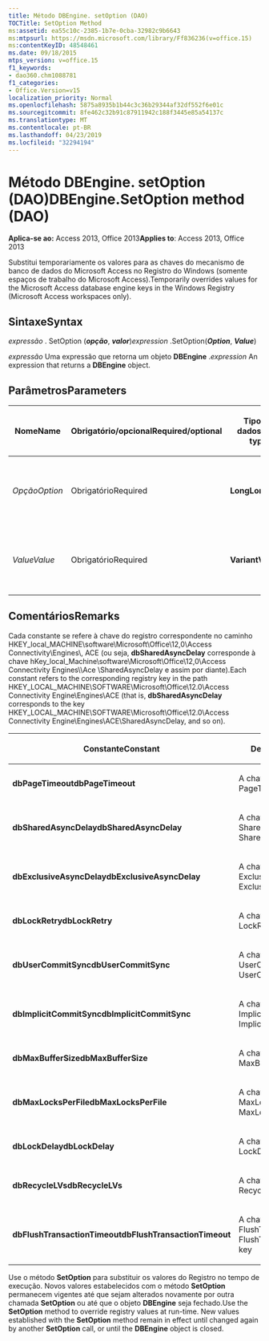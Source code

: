 ```yaml
---
title: Método DBEngine. setOption (DAO)
TOCTitle: SetOption Method
ms:assetid: ea55c10c-2385-1b7e-0cba-32982c9b6643
ms:mtpsurl: https://msdn.microsoft.com/library/Ff836236(v=office.15)
ms:contentKeyID: 48548461
ms.date: 09/18/2015
mtps_version: v=office.15
f1_keywords:
- dao360.chm1088781
f1_categories:
- Office.Version=v15
localization_priority: Normal
ms.openlocfilehash: 5875a8935b1b44c3c36b29344af32df552f6e01c
ms.sourcegitcommit: 8fe462c32b91c87911942c188f3445e85a54137c
ms.translationtype: MT
ms.contentlocale: pt-BR
ms.lasthandoff: 04/23/2019
ms.locfileid: "32294194"
---
```

# <a name="dbenginesetoption-method-dao"></a><span data-ttu-id="77e31-102">Método DBEngine. setOption (DAO)</span><span class="sxs-lookup"><span data-stu-id="77e31-102">DBEngine.SetOption method (DAO)</span></span>

<span data-ttu-id="77e31-103">**Aplica-se ao:** Access 2013, Office 2013</span><span class="sxs-lookup"><span data-stu-id="77e31-103">**Applies to**: Access 2013, Office 2013</span></span>

<span data-ttu-id="77e31-104">Substitui temporariamente os valores para as chaves do mecanismo de banco de dados do Microsoft Access no Registro do Windows (somente espaços de trabalho do Microsoft Access).</span><span class="sxs-lookup"><span data-stu-id="77e31-104">Temporarily overrides values for the Microsoft Access database engine keys in the Windows Registry (Microsoft Access workspaces only).</span></span>

## <a name="syntax"></a><span data-ttu-id="77e31-105">Sintaxe</span><span class="sxs-lookup"><span data-stu-id="77e31-105">Syntax</span></span>

<span data-ttu-id="77e31-106">*expressão* . SetOption (***opção***, ***valor***)</span><span class="sxs-lookup"><span data-stu-id="77e31-106">*expression* .SetOption(***Option***, ***Value***)</span></span>

<span data-ttu-id="77e31-107">*expressão* Uma expressão que retorna um objeto **DBEngine** .</span><span class="sxs-lookup"><span data-stu-id="77e31-107">*expression* An expression that returns a **DBEngine** object.</span></span>

## <a name="parameters"></a><span data-ttu-id="77e31-108">Parâmetros</span><span class="sxs-lookup"><span data-stu-id="77e31-108">Parameters</span></span>

<table>
<colgroup>
<col style="width: 25%" />
<col style="width: 25%" />
<col style="width: 25%" />
<col style="width: 25%" />
</colgroup>
<thead>
<tr class="header">
<th><p><span data-ttu-id="77e31-109">Nome</span><span class="sxs-lookup"><span data-stu-id="77e31-109">Name</span></span></p></th>
<th><p><span data-ttu-id="77e31-110">Obrigatório/opcional</span><span class="sxs-lookup"><span data-stu-id="77e31-110">Required/optional</span></span></p></th>
<th><p><span data-ttu-id="77e31-111">Tipo de dados</span><span class="sxs-lookup"><span data-stu-id="77e31-111">Data type</span></span></p></th>
<th><p><span data-ttu-id="77e31-112">Descrição</span><span class="sxs-lookup"><span data-stu-id="77e31-112">Description</span></span></p></th>
</tr>
</thead>
<tbody>
<tr class="odd">
<td><p><span data-ttu-id="77e31-113"><em>Opção</em></span><span class="sxs-lookup"><span data-stu-id="77e31-113"><em>Option</em></span></span></p></td>
<td><p><span data-ttu-id="77e31-114">Obrigatório</span><span class="sxs-lookup"><span data-stu-id="77e31-114">Required</span></span></p></td>
<td><p><span data-ttu-id="77e31-115"><strong>Long</strong></span><span class="sxs-lookup"><span data-stu-id="77e31-115"><strong>Long</strong></span></span></p></td>
<td><p><span data-ttu-id="77e31-116">Uma constante como descrita em Comentários.</span><span class="sxs-lookup"><span data-stu-id="77e31-116">A constant as described in Remarks.</span></span></p></td>
</tr>
<tr class="even">
<td><p><span data-ttu-id="77e31-117"><em>Value</em></span><span class="sxs-lookup"><span data-stu-id="77e31-117"><em>Value</em></span></span></p></td>
<td><p><span data-ttu-id="77e31-118">Obrigatório</span><span class="sxs-lookup"><span data-stu-id="77e31-118">Required</span></span></p></td>
<td><p><span data-ttu-id="77e31-119"><strong>Variant</strong></span><span class="sxs-lookup"><span data-stu-id="77e31-119"><strong>Variant</strong></span></span></p></td>
<td><p><span data-ttu-id="77e31-120">O valor para o qual você deseja definir a opção.</span><span class="sxs-lookup"><span data-stu-id="77e31-120">The value that you want to set option to.</span></span></p></td>
</tr>
</tbody>
</table>


## <a name="remarks"></a><span data-ttu-id="77e31-121">Comentários</span><span class="sxs-lookup"><span data-stu-id="77e31-121">Remarks</span></span>

<span data-ttu-id="77e31-122">Cada constante se refere à chave do registro correspondente no caminho HKEY\_local\_MACHINE\\software\\Microsoft\\Office\\12,0\\Access Connectivity\\Engines\\, ACE (ou seja, **dbSharedAsyncDelay** corresponde à chave hKey\_local\_Machine\\software\\Microsoft\\Office\\12,0\\Access Connectivity Engines\\\\Ace \\SharedAsyncDelay e assim por diante).</span><span class="sxs-lookup"><span data-stu-id="77e31-122">Each constant refers to the corresponding registry key in the path HKEY\_LOCAL\_MACHINE\\SOFTWARE\\Microsoft\\Office\\12.0\\Access Connectivity Engine\\Engines\\ACE (that is, **dbSharedAsyncDelay** corresponds to the key HKEY\_LOCAL\_MACHINE\\SOFTWARE\\Microsoft\\Office\\12.0\\Access Connectivity Engine\\Engines\\ACE\\SharedAsyncDelay, and so on).</span></span>

<table>
<colgroup>
<col style="width: 50%" />
<col style="width: 50%" />
</colgroup>
<thead>
<tr class="header">
<th><p><span data-ttu-id="77e31-123">Constante</span><span class="sxs-lookup"><span data-stu-id="77e31-123">Constant</span></span></p></th>
<th><p><span data-ttu-id="77e31-124">Descrição</span><span class="sxs-lookup"><span data-stu-id="77e31-124">Description</span></span></p></th>
</tr>
</thead>
<tbody>
<tr class="odd">
<td><p><span data-ttu-id="77e31-125"><strong>dbPageTimeout</strong></span><span class="sxs-lookup"><span data-stu-id="77e31-125"><strong>dbPageTimeout</strong></span></span></p></td>
<td><p><span data-ttu-id="77e31-126">A chave PageTimeout</span><span class="sxs-lookup"><span data-stu-id="77e31-126">The PageTimeout key</span></span></p></td>
</tr>
<tr class="even">
<td><p><span data-ttu-id="77e31-127"><strong>dbSharedAsyncDelay</strong></span><span class="sxs-lookup"><span data-stu-id="77e31-127"><strong>dbSharedAsyncDelay</strong></span></span></p></td>
<td><p><span data-ttu-id="77e31-128">A chave SharedAsyncDelay</span><span class="sxs-lookup"><span data-stu-id="77e31-128">The SharedAsyncDelay key</span></span></p></td>
</tr>
<tr class="odd">
<td><p><span data-ttu-id="77e31-129"><strong>dbExclusiveAsyncDelay</strong></span><span class="sxs-lookup"><span data-stu-id="77e31-129"><strong>dbExclusiveAsyncDelay</strong></span></span></p></td>
<td><p><span data-ttu-id="77e31-130">A chave ExclusiveAsyncDelay</span><span class="sxs-lookup"><span data-stu-id="77e31-130">The ExclusiveAsyncDelay key</span></span></p></td>
</tr>
<tr class="even">
<td><p><span data-ttu-id="77e31-131"><strong>dbLockRetry</strong></span><span class="sxs-lookup"><span data-stu-id="77e31-131"><strong>dbLockRetry</strong></span></span></p></td>
<td><p><span data-ttu-id="77e31-132">A chave LockRetry</span><span class="sxs-lookup"><span data-stu-id="77e31-132">The LockRetry key</span></span></p></td>
</tr>
<tr class="odd">
<td><p><span data-ttu-id="77e31-133"><strong>dbUserCommitSync</strong></span><span class="sxs-lookup"><span data-stu-id="77e31-133"><strong>dbUserCommitSync</strong></span></span></p></td>
<td><p><span data-ttu-id="77e31-134">A chave UserCommitSync</span><span class="sxs-lookup"><span data-stu-id="77e31-134">The UserCommitSync key</span></span></p></td>
</tr>
<tr class="even">
<td><p><span data-ttu-id="77e31-135"><strong>dbImplicitCommitSync</strong></span><span class="sxs-lookup"><span data-stu-id="77e31-135"><strong>dbImplicitCommitSync</strong></span></span></p></td>
<td><p><span data-ttu-id="77e31-136">A chave ImplicitCommitSync</span><span class="sxs-lookup"><span data-stu-id="77e31-136">The ImplicitCommitSync key</span></span></p></td>
</tr>
<tr class="odd">
<td><p><span data-ttu-id="77e31-137"><strong>dbMaxBufferSize</strong></span><span class="sxs-lookup"><span data-stu-id="77e31-137"><strong>dbMaxBufferSize</strong></span></span></p></td>
<td><p><span data-ttu-id="77e31-138">A chave MaxBufferSize</span><span class="sxs-lookup"><span data-stu-id="77e31-138">The MaxBufferSize key</span></span></p></td>
</tr>
<tr class="even">
<td><p><span data-ttu-id="77e31-139"><strong>dbMaxLocksPerFile</strong></span><span class="sxs-lookup"><span data-stu-id="77e31-139"><strong>dbMaxLocksPerFile</strong></span></span></p></td>
<td><p><span data-ttu-id="77e31-140">A chave MaxLocksPerFile</span><span class="sxs-lookup"><span data-stu-id="77e31-140">The MaxLocksPerFile key</span></span></p></td>
</tr>
<tr class="odd">
<td><p><span data-ttu-id="77e31-141"><strong>dbLockDelay</strong></span><span class="sxs-lookup"><span data-stu-id="77e31-141"><strong>dbLockDelay</strong></span></span></p></td>
<td><p><span data-ttu-id="77e31-142">A chave LockDelay</span><span class="sxs-lookup"><span data-stu-id="77e31-142">The LockDelay key</span></span></p></td>
</tr>
<tr class="even">
<td><p><span data-ttu-id="77e31-143"><strong>dbRecycleLVs</strong></span><span class="sxs-lookup"><span data-stu-id="77e31-143"><strong>dbRecycleLVs</strong></span></span></p></td>
<td><p><span data-ttu-id="77e31-144">A chave RecycleLVs</span><span class="sxs-lookup"><span data-stu-id="77e31-144">The RecycleLVs key</span></span></p></td>
</tr>
<tr class="odd">
<td><p><span data-ttu-id="77e31-145"><strong>dbFlushTransactionTimeout</strong></span><span class="sxs-lookup"><span data-stu-id="77e31-145"><strong>dbFlushTransactionTimeout</strong></span></span></p></td>
<td><p><span data-ttu-id="77e31-146">A chave FlushTransactionTimeout</span><span class="sxs-lookup"><span data-stu-id="77e31-146">The FlushTransactionTimeout key</span></span></p></td>
</tr>
</tbody>
</table>


<span data-ttu-id="77e31-p101">Use o método **SetOption** para substituir os valores do Registro no tempo de execução. Novos valores estabelecidos com o método **SetOption** permanecem vigentes até que sejam alterados novamente por outra chamada **SetOption** ou até que o objeto **DBEngine** seja fechado.</span><span class="sxs-lookup"><span data-stu-id="77e31-p101">Use the **SetOption** method to override registry values at run-time. New values established with the **SetOption** method remain in effect until changed again by another **SetOption** call, or until the **DBEngine** object is closed.</span></span>

